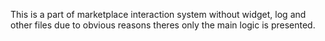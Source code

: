 This is a part of marketplace interaction system without widget, log and other files due to obvious reasons theres only the main logic is presented.

